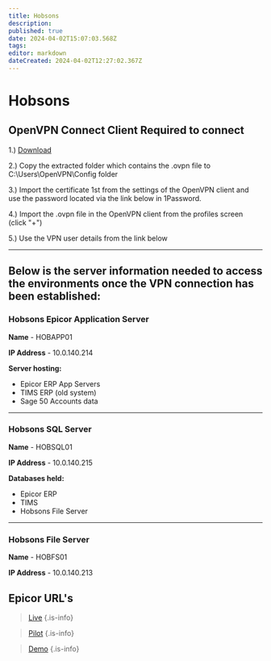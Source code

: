```yaml
---
title: Hobsons
description: 
published: true
date: 2024-04-02T15:07:03.568Z
tags: 
editor: markdown
dateCreated: 2024-04-02T12:27:02.367Z
---
```


# Hobsons

## OpenVPN Connect Client Required to connect

1.) [Download](https://openvpn.net/client-connect-vpn-for-windows/)

2.) Copy the extracted folder which contains the .ovpn file to             C:\Users<username>\OpenVPN\Config folder

3.) Import the certificate 1st from the settings of the OpenVPN client and use the password located via the link below in 1Password.

4.) Import the .ovpn file in the OpenVPN client from the profiles screen (click "+")

5.) Use the VPN user details from the link below
  
  
---


## Below is the server information needed to access the environments once the VPN connection has been established: 

### Hobsons Epicor Application Server

 **Name** - HOBAPP01 

**IP Address** - 10.0.140.214

**Server hosting:**

- Epicor ERP App Servers
- TIMS ERP (old system)
- Sage 50 Accounts data
 

---

### Hobsons SQL Server

**Name** - HOBSQL01

**IP Address** - 10.0.140.215

**Databases held:**

- Epicor ERP
- TIMS
- Hobsons File Server

---

### Hobsons File Server

**Name** - HOBFS01

**IP Address** - 10.0.140.213

## Epicor URL's

> [Live](https://hobapp01/hobsonslive/home)
{.is-info}


> [Pilot](https://hobapp01/hobsonspilot/home)
{.is-info}


> [Demo](https://hobapp01/hobsonsdemo/home)
{.is-info}


 